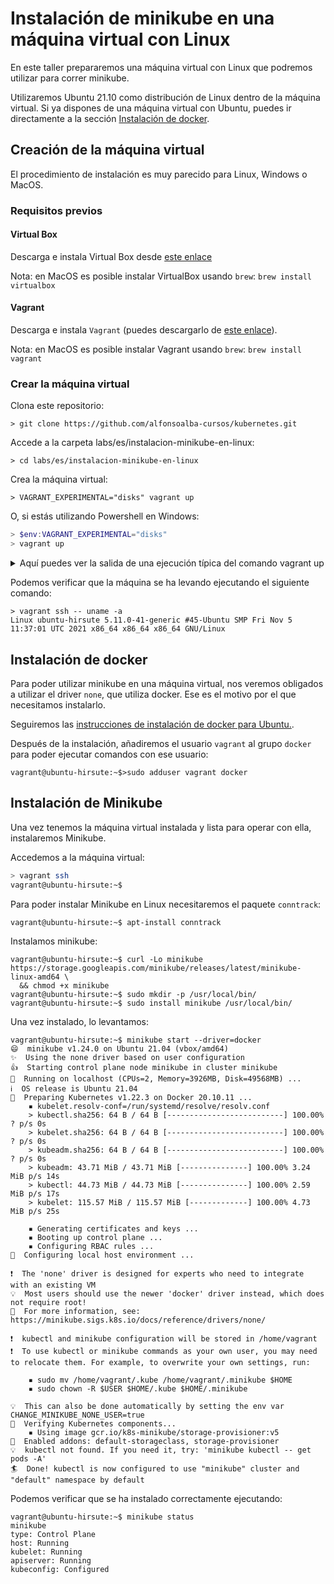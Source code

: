 # Instalación de minikube en una máquina virtual con Linux

En este taller prepararemos una máquina virtual con Linux que podremos utilizar para correr minikube.

Utilizaremos Ubuntu 21.10 como distribución de Linux dentro de la máquina virtual. Si ya dispones de una 
máquina virtual con Ubuntu, puedes ir directamente a la sección [Instalación de docker](/#instalación-de-docker).

## Creación de la máquina virtual

El procedimiento de instalación es muy parecido para Linux, Windows o MacOS.
### Requisitos previos
#### Virtual Box

Descarga e instala Virtual Box desde [este enlace](https://www.virtualbox.org/wiki/Downloads)

Nota: en MacOS es posible instalar VirtualBox usando `brew`: `brew install virtualbox`
#### Vagrant
Descarga e instala `Vagrant` (puedes descargarlo de [este enlace](https://www.vagrantup.com/downloads)).

Nota: en MacOS es posible instalar Vagrant usando `brew`: `brew install vagrant`

### Crear la máquina virtual

Clona este repositorio:

```
> git clone https://github.com/alfonsoalba-cursos/kubernetes.git
```

Accede a la carpeta labs/es/instalacion-minikube-en-linux:

```
> cd labs/es/instalacion-minikube-en-linux
```

Crea la máquina virtual:

```shell
> VAGRANT_EXPERIMENTAL="disks" vagrant up
```

O, si estás utilizando Powershell en Windows:

```Powershell
> $env:VAGRANT_EXPERIMENTAL="disks"
> vagrant up
```

<details>
    <summary>Aquí puedes ver la salida de una ejecución típica del comando vagrant up</summary>
    <pre>
> vagrant up    
==> vagrant: You have requested to enabled the experimental flag with the following features:
==> vagrant:
==> vagrant: Features:  disks
==> vagrant:
==> vagrant: Please use with caution, as some of the features may not be fully
==> vagrant: functional yet.
Bringing machine 'default' up with 'virtualbox' provider...
==> default: Importing base box 'ubuntu/hirsute64'...
==> default: Matching MAC address for NAT networking...
==> default: Checking if box 'ubuntu/hirsute64' version '20211210.0.0' is up to date...
==> default: Setting the name of the VM: instalacion-minikube-en-linux_default_1639164821139_32646
Vagrant is currently configured to create VirtualBox synced folders with
the `SharedFoldersEnableSymlinksCreate` option enabled. If the Vagrant
guest is not trusted, you may want to disable this option. For more
information on this option, please refer to the VirtualBox manual:

  https://www.virtualbox.org/manual/ch04.html#sharedfolders

This option can be disabled globally with an environment variable:

  VAGRANT_DISABLE_VBOXSYMLINKCREATE=1

or on a per folder basis within the Vagrantfile:

  config.vm.synced_folder '/host/path', '/guest/path', SharedFoldersEnableSymlinksCreate: false
==> default: Clearing any previously set network interfaces...
==> default: Preparing network interfaces based on configuration...
    default: Adapter 1: nat
==> default: Forwarding ports...
    default: 22 (guest) => 2222 (host) (adapter 1)
==> default: Configuring storage mediums...
    default: Disk 'vagrant_primary' needs to be resized. Resizing disk...
==> default: Running 'pre-boot' VM customizations...
==> default: Booting VM...
==> default: Waiting for machine to boot. This may take a few minutes...
    default: SSH address: 127.0.0.1:2222
    default: SSH username: vagrant
    default: SSH auth method: private key
    default: Warning: Connection aborted. Retrying...
    default: Warning: Connection reset. Retrying...
    default: 
    default: Vagrant insecure key detected. Vagrant will automatically replace
    default: this with a newly generated keypair for better security.
    default: 
    default: Inserting generated public key within guest...
    default: Removing insecure key from the guest if it's present...
    default: Key inserted! Disconnecting and reconnecting using new SSH key...
==> default: Machine booted and ready!
==> default: Checking for guest additions in VM...
    default: The guest additions on this VM do not match the installed version of
    default: VirtualBox! In most cases this is fine, but in rare cases it can
    default: prevent things such as shared folders from working properly. If you see
    default: shared folder errors, please make sure the guest additions within the
    default: virtual machine match the version of VirtualBox you have installed on
    default: your host and reload your VM.
    default:
    default: Guest Additions Version: 6.0.0 r127566
    default: VirtualBox Version: 6.1
==> default: Mounting shared folders...
    default: /vagrant => C:/Users/aalba/MyStuff/online-training/kubernetes/labs/es/instalacion-minikube-en-linux
==> default: Running provisioner: shell...
    default: Running: inline script
    default: 
    default: WARNING: apt does not have a stable CLI interface. Use with caution in scripts.
    default:
    default: Get:1 http://security.ubuntu.com/ubuntu hirsute-security InRelease [110 kB]
    default: Hit:2 http://archive.ubuntu.com/ubuntu hirsute InRelease
    default: Get:3 http://archive.ubuntu.com/ubuntu hirsute-updates InRelease [115 kB]
    default: Get:4 http://archive.ubuntu.com/ubuntu hirsute-backports InRelease [101 kB]
    default: Get:5 http://archive.ubuntu.com/ubuntu hirsute/universe amd64 Packages [13.2 MB]
    default: Get:6 http://security.ubuntu.com/ubuntu hirsute-security/universe amd64 Packages [229 kB]
    default: Get:7 http://security.ubuntu.com/ubuntu hirsute-security/universe Translation-en [49.7 kB]
    default: Get:8 http://security.ubuntu.com/ubuntu hirsute-security/universe amd64 c-n-f Metadata [5792 B]
    default: Get:9 http://security.ubuntu.com/ubuntu hirsute-security/multiverse amd64 Packages [3372 B]
    default: Get:10 http://security.ubuntu.com/ubuntu hirsute-security/multiverse Translation-en [828 B]
    default: Get:11 http://security.ubuntu.com/ubuntu hirsute-security/multiverse amd64 c-n-f Metadata [220 B]
    default: Get:12 http://archive.ubuntu.com/ubuntu hirsute/universe Translation-en [5441 kB]
    default: Get:13 http://archive.ubuntu.com/ubuntu hirsute/universe amd64 c-n-f Metadata [279 kB]
    default: Get:14 http://archive.ubuntu.com/ubuntu hirsute/multiverse amd64 Packages [206 kB]
    default: Get:15 http://archive.ubuntu.com/ubuntu hirsute/multiverse Translation-en [108 kB]
    default: Get:16 http://archive.ubuntu.com/ubuntu hirsute/multiverse amd64 c-n-f Metadata [8124 B]
    default: Get:17 http://archive.ubuntu.com/ubuntu hirsute-updates/main amd64 Packages [445 kB]
    default: Get:18 http://archive.ubuntu.com/ubuntu hirsute-updates/universe amd64 Packages [346 kB]
    default: Get:19 http://archive.ubuntu.com/ubuntu hirsute-updates/universe Translation-en [86.4 kB]
    default: Get:20 http://archive.ubuntu.com/ubuntu hirsute-updates/universe amd64 c-n-f Metadata [8068 B]
    default: Get:21 http://archive.ubuntu.com/ubuntu hirsute-updates/multiverse amd64 Packages [7356 B]
    default: Get:22 http://archive.ubuntu.com/ubuntu hirsute-updates/multiverse Translation-en [2196 B]
    default: Get:23 http://archive.ubuntu.com/ubuntu hirsute-updates/multiverse amd64 c-n-f Metadata [440 B]
    default: Get:24 http://archive.ubuntu.com/ubuntu hirsute-backports/main amd64 c-n-f Metadata [112 B]
    default: Get:25 http://archive.ubuntu.com/ubuntu hirsute-backports/restricted amd64 c-n-f Metadata [120 B]
    default: Get:26 http://archive.ubuntu.com/ubuntu hirsute-backports/universe amd64 Packages [3708 B]
    default: Get:27 http://archive.ubuntu.com/ubuntu hirsute-backports/universe Translation-en [1252 B]
    default: Get:28 http://archive.ubuntu.com/ubuntu hirsute-backports/universe amd64 c-n-f Metadata [176 B]
    default: Get:29 http://archive.ubuntu.com/ubuntu hirsute-backports/multiverse amd64 c-n-f Metadata [120 B]
    default: Fetched 20.7 MB in 4s (4810 kB/s)
    default: Reading package lists...
    default: Building dependency tree...
    default: Reading state information...
    default: All packages are up to date.
    default: 
    default: WARNING: apt does not have a stable CLI interface. Use with caution in scripts.
    default:
    default: Reading package lists...
    default: Building dependency tree...
    default: Reading state information...
    default: Calculating upgrade...
    default: 0 upexgraded, 0 newly installed, 0 to remove and 0 not upgraded.
    </pre>
</details>

Podemos verificar que la máquina se ha levando ejecutando el siguiente comando:

```text
> vagrant ssh -- uname -a
Linux ubuntu-hirsute 5.11.0-41-generic #45-Ubuntu SMP Fri Nov 5 11:37:01 UTC 2021 x86_64 x86_64 x86_64 GNU/Linux
```

## Instalación de docker

Para poder utilizar minikube en una máquina virtual, nos veremos obligados a utilizar el driver `none`, que 
utiliza docker. Ese es el motivo por el que necesitamos instalarlo.

Seguiremos las [instrucciones de instalación de docker para Ubuntu.](https://docs.docker.com/engine/install/ubuntu/).

Después de la instalación, añadiremos el usuario `vagrant` al grupo `docker` para poder ejecutar
comandos con ese usuario:

```shell
vagrant@ubuntu-hirsute:~$>sudo adduser vagrant docker
```
## Instalación de Minikube

Una vez tenemos la máquina virtual instalada y lista para operar con ella, instalaremos Minikube.

Accedemos a la máquina virtual:

```sh
> vagrant ssh
vagrant@ubuntu-hirsute:~$
```

Para poder instalar Minikube en Linux necesitaremos el paquete `conntrack`:

```shell
vagrant@ubuntu-hirsute:~$ apt-install conntrack
```

Instalamos minikube:

```shell
vagrant@ubuntu-hirsute:~$ curl -Lo minikube https://storage.googleapis.com/minikube/releases/latest/minikube-linux-amd64 \
  && chmod +x minikube
vagrant@ubuntu-hirsute:~$ sudo mkdir -p /usr/local/bin/
vagrant@ubuntu-hirsute:~$ sudo install minikube /usr/local/bin/
```

Una vez instalado, lo levantamos:

```shell
vagrant@ubuntu-hirsute:~$ minikube start --driver=docker
😄  minikube v1.24.0 on Ubuntu 21.04 (vbox/amd64)
✨  Using the none driver based on user configuration
👍  Starting control plane node minikube in cluster minikube
🤹  Running on localhost (CPUs=2, Memory=3926MB, Disk=49568MB) ...
ℹ️  OS release is Ubuntu 21.04
🐳  Preparing Kubernetes v1.22.3 on Docker 20.10.11 ...
    ▪ kubelet.resolv-conf=/run/systemd/resolve/resolv.conf
    > kubectl.sha256: 64 B / 64 B [--------------------------] 100.00% ? p/s 0s
    > kubelet.sha256: 64 B / 64 B [--------------------------] 100.00% ? p/s 0s
    > kubeadm.sha256: 64 B / 64 B [--------------------------] 100.00% ? p/s 0s
    > kubeadm: 43.71 MiB / 43.71 MiB [---------------] 100.00% 3.24 MiB p/s 14s
    > kubectl: 44.73 MiB / 44.73 MiB [---------------] 100.00% 2.59 MiB p/s 17s
    > kubelet: 115.57 MiB / 115.57 MiB [-------------] 100.00% 4.73 MiB p/s 25s

    ▪ Generating certificates and keys ...
    ▪ Booting up control plane ...
    ▪ Configuring RBAC rules ...
🤹  Configuring local host environment ...

❗  The 'none' driver is designed for experts who need to integrate with an existing VM
💡  Most users should use the newer 'docker' driver instead, which does not require root!
📘  For more information, see: https://minikube.sigs.k8s.io/docs/reference/drivers/none/

❗  kubectl and minikube configuration will be stored in /home/vagrant
❗  To use kubectl or minikube commands as your own user, you may need to relocate them. For example, to overwrite your own settings, run:

    ▪ sudo mv /home/vagrant/.kube /home/vagrant/.minikube $HOME
    ▪ sudo chown -R $USER $HOME/.kube $HOME/.minikube

💡  This can also be done automatically by setting the env var CHANGE_MINIKUBE_NONE_USER=true
🔎  Verifying Kubernetes components...
    ▪ Using image gcr.io/k8s-minikube/storage-provisioner:v5
🌟  Enabled addons: default-storageclass, storage-provisioner
💡  kubectl not found. If you need it, try: 'minikube kubectl -- get pods -A'
🏄  Done! kubectl is now configured to use "minikube" cluster and "default" namespace by default
```

Podemos verificar que se ha instalado correctamente ejecutando:

```shell
vagrant@ubuntu-hirsute:~$ minikube status
minikube
type: Control Plane
host: Running
kubelet: Running
apiserver: Running
kubeconfig: Configured
```

